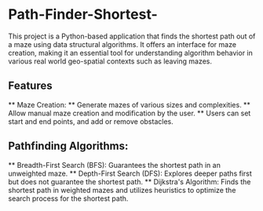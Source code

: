 # Path-Finder-Shortest-
This project is a Python-based application that finds the shortest path out of a maze using data structural algorithms. It offers an interface for maze creation, making it an essential tool for understanding algorithm behavior in various real world geo-spatial contexts such as leaving mazes.

## Features
** Maze Creation:
** Generate mazes of various sizes and complexities.
** Allow manual maze creation and modification by the user.
** Users can set start and end points, and add or remove obstacles.

## Pathfinding Algorithms:
** Breadth-First Search (BFS): Guarantees the shortest path in an unweighted maze.
** Depth-First Search (DFS): Explores deeper paths first but does not guarantee the shortest path.
** Dijkstra's Algorithm: Finds the shortest path in weighted mazes and utilizes heuristics to optimize the search process for the shortest path.
